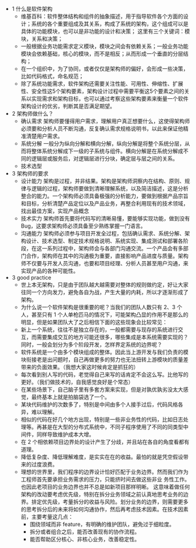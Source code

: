* 1 什么是软件架构
  * 维基百科：软件整体结构和组件的抽象描述，用于指导软件各个方面的设计；系统的各个重要组成及其关系，构成了系统的架构，这个组成可以是具体的功能模块，也可以是非功能的设计和决策；
  这里有三个关键词：模块，关系和决策；
  * 一般根据业务功能需求定义模块，模块之间会有依赖关系；一般业务功能模块会依赖基础，核心的模块，而不是相反；从而形成一个垂直的分层结构；
  * 在一个组织中，为了协同，或者仅仅是架构师的偏好，会形成一些决策，比如代码格式，命名规范；
  * 除了系统功能需求，软件架构还需要关注性能、可用性、伸缩性、扩展性、安全性这5个架构要素，架构设计过程中需要平衡这5个要素之间的关系以实现需求和架构目标，也可以通过考察这些架构要素来衡量一个软件架构设计的优劣，判断其是否满足期望。
* 2 架构师做什么？
  * 确认需求
    架构师要懂得用户需求，理解用户真正想要什么，这使得架构师必须要和分析人员不断沟通，反复确认需求规格说明书，以此来保证他精准清楚用户需求。
  * 系统分解
    一般分为纵向分解和横向分解，纵向分解是将整个系统分层，从而将整体系统分解成下一级的子系统与组件。横向分解是在系统分解成不同的逻辑层或服务后，对逻辑层进行分块，确定层与层之间的关系。
  * 技术选型
* 3 架构师的要求
  * 设计能力
    架构是过程，并非结果。架构是架构师洞察内在结构、原则、规律与逻辑的过程，架构师要做到清晰理解系统，以及简洁描述，这是分析整合的能力。一个架构师必须具备极强的分析能力，要做到根据产品宗旨和目标，分析清楚产品定位以及产品业务，再整合利用现有的技术领域，找出最佳方案，实现产品概念
  * 技术实力
    架构师首先要将代码写的清晰易懂，要能够实现功能，做到没有Bug，这要求架构师必须具备至少熟练掌握一门语言。
  * 沟通能力
    架构师必须参与项目开发全过程，包括确认需求、系统分解、架构设计、技术选型、制定技术规格说明、系统实现、集成测试和部署各阶段，在这一系列过程中，架构师会与各部门沟通交流。一个产品会有多部门合作，架构师在其中的沟通极为重要，直接影响产品进度与质量。架构师不仅要与开发人员沟通，也要和项目经理、分析人员甚至用户沟通，来实现产品的各种可能性。
* 3 good practice
  *  世上本无架构，只是由于团队越大越需要对整体的规则做约定，好让大家往同一个方向发力，避免各自为战，产生大量的内耗，所以才逐渐形成了架构。
  *  为什么说一个软件架构是很重要的呢？当我们的团队人数只有 2、3 个人，甚至只有 1 个人单枪匹马的情况下，可能架构凸显的作用不是那么的明显，但是如果团队大了之后相信下面的这些现象会比较常见：
    *  新上一个系统，往往不是独立存在的，一般都需要与现存的系统进行交互，而需要集成交互的地方可能还很多，哪些集成是本系统需要实现的？同时，一般会划分为多个阶段开发，怎样界定系统的边界呢？
    *  软件系统是一个由多个模块组成的整体。因此当上游开发与我们负责的模块衔接老是出问题时，自己再做更多的努力也无法扭转上游模块的质量差带来的负面效果。（我想大家这时候肯定是抓狂的）
    *  每次看到别人写的代码，老觉得自己来写的话肯定不会这么写。比他写的更好。（我们做技术的，自我感觉良好是个常态）
    *  在某些场景下，自己脑子里有多套方案来实现，但是对孰优孰劣没太大感觉，最终基本上就是拍脑袋选了一个。
    *  某块代码维护的次数多了，特别是中间由多个人接手过后，代码风格各异，难以理解。
    *  相似的代码在好几个地方出现，特别是一些非业务性的代码，比如日志处理等。再甚是在大型的分布式系统中，不同子程序使用了不同的同类型中间件，同样导致维护成本大增。
    *  在 2 个相依赖项目边界处的设计产生了分歧，并且站在各自的角度看都有道理。
    *  降低复杂度、降低理解难度，是实实在在的收益。最怕的就是凭空假设带来的过度浪费。
  * 理想的世界里，我们程序的边界设计恰好匹配于业务边界。然而我们作为工程师首先要承担业务需求的压力，只能挤时间去做这些非业   务性工作。也因此老项目的业务边界也并不总是如新项目那样明晰。
    这意味着做任何架构的改动要考虑优先级，特别在拆分业务领域之前认真地思考业务的边界。排定优先级，考量拆分的收益与风险。划分业务的边界，则需要更多的思考拆分后的未来将如何沟通协作，然后再考虑技术因素。在技术因素前，主要考量这几点：
    * 围绕领域而非 feature，有明确的维护团队，避免过于细粒度。
    * 拆分或者组合之后，能否改善现有的协作流程。
    * 能否帮助区分核心、非核心业务，改善稳定性。